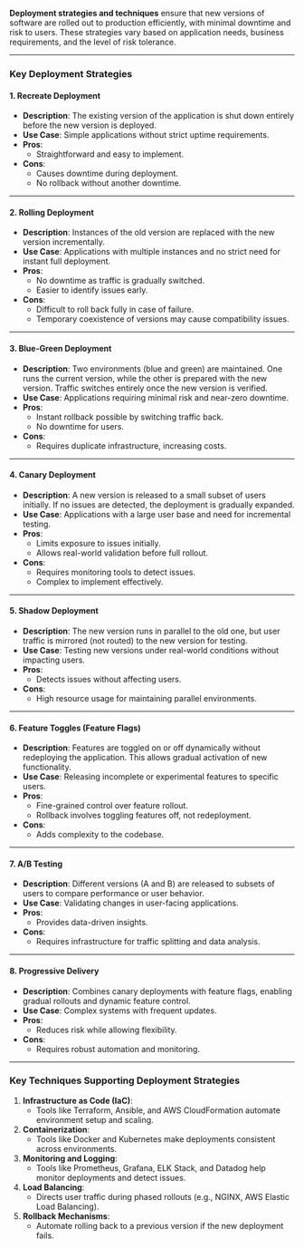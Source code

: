 **Deployment strategies and techniques** ensure that new versions of software are rolled out to production efficiently, with minimal downtime and risk to users. These strategies vary based on application needs, business requirements, and the level of risk tolerance.

---

### **Key Deployment Strategies**

#### 1. **Recreate Deployment**

- **Description**: The existing version of the application is shut down entirely before the new version is deployed.
- **Use Case**: Simple applications without strict uptime requirements.
- **Pros**:
    - Straightforward and easy to implement.
- **Cons**:
    - Causes downtime during deployment.
    - No rollback without another downtime.

---

#### 2. **Rolling Deployment**

- **Description**: Instances of the old version are replaced with the new version incrementally.
- **Use Case**: Applications with multiple instances and no strict need for instant full deployment.
- **Pros**:
    - No downtime as traffic is gradually switched.
    - Easier to identify issues early.
- **Cons**:
    - Difficult to roll back fully in case of failure.
    - Temporary coexistence of versions may cause compatibility issues.

---

#### 3. **Blue-Green Deployment**

- **Description**: Two environments (blue and green) are maintained. One runs the current version, while the other is prepared with the new version. Traffic switches entirely once the new version is verified.
- **Use Case**: Applications requiring minimal risk and near-zero downtime.
- **Pros**:
    - Instant rollback possible by switching traffic back.
    - No downtime for users.
- **Cons**:
    - Requires duplicate infrastructure, increasing costs.

---

#### 4. **Canary Deployment**

- **Description**: A new version is released to a small subset of users initially. If no issues are detected, the deployment is gradually expanded.
- **Use Case**: Applications with a large user base and need for incremental testing.
- **Pros**:
    - Limits exposure to issues initially.
    - Allows real-world validation before full rollout.
- **Cons**:
    - Requires monitoring tools to detect issues.
    - Complex to implement effectively.

---

#### 5. **Shadow Deployment**

- **Description**: The new version runs in parallel to the old one, but user traffic is mirrored (not routed) to the new version for testing.
- **Use Case**: Testing new versions under real-world conditions without impacting users.
- **Pros**:
    - Detects issues without affecting users.
- **Cons**:
    - High resource usage for maintaining parallel environments.

---

#### 6. **Feature Toggles (Feature Flags)**

- **Description**: Features are toggled on or off dynamically without redeploying the application. This allows gradual activation of new functionality.
- **Use Case**: Releasing incomplete or experimental features to specific users.
- **Pros**:
    - Fine-grained control over feature rollout.
    - Rollback involves toggling features off, not redeployment.
- **Cons**:
    - Adds complexity to the codebase.

---

#### 7. **A/B Testing**

- **Description**: Different versions (A and B) are released to subsets of users to compare performance or user behavior.
- **Use Case**: Validating changes in user-facing applications.
- **Pros**:
    - Provides data-driven insights.
- **Cons**:
    - Requires infrastructure for traffic splitting and data analysis.

---

#### 8. **Progressive Delivery**

- **Description**: Combines canary deployments with feature flags, enabling gradual rollouts and dynamic feature control.
- **Use Case**: Complex systems with frequent updates.
- **Pros**:
    - Reduces risk while allowing flexibility.
- **Cons**:
    - Requires robust automation and monitoring.

---

### **Key Techniques Supporting Deployment Strategies**

1. **Infrastructure as Code (IaC)**:
    - Tools like Terraform, Ansible, and AWS CloudFormation automate environment setup and scaling.
2. **Containerization**:
    - Tools like Docker and Kubernetes make deployments consistent across environments.
3. **Monitoring and Logging**:
    - Tools like Prometheus, Grafana, ELK Stack, and Datadog help monitor deployments and detect issues.
4. **Load Balancing**:
    - Directs user traffic during phased rollouts (e.g., NGINX, AWS Elastic Load Balancing).
5. **Rollback Mechanisms**:
    - Automate rolling back to a previous version if the new deployment fails.